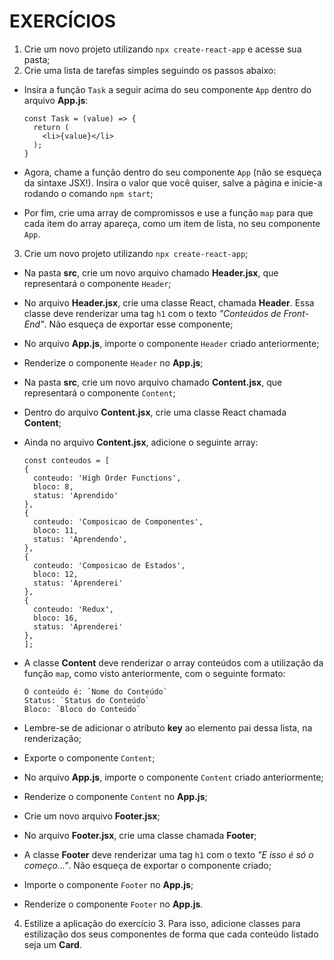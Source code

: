 # EXERCÍCIOS

1. Crie um novo projeto utilizando `npx create-react-app` e acesse sua pasta;
2. Crie uma lista de tarefas simples seguindo os passos abaixo:

- Insira a função `Task` a seguir acima do seu componente `App` dentro do arquivo **App.js**:

  ```
  const Task = (value) => {
    return (
      <li>{value}</li>
    );
  }
  ```

- Agora, chame a função dentro do seu componente `App` (não se esqueça da sintaxe JSX!). Insira o valor que você quiser, salve a página e inicie-a rodando o comando `npm start`;
- Por fim, crie uma array de compromissos e use a função `map` para que cada item do array apareça, como um item de lista, no seu componente `App`.

3. Crie um novo projeto utilizando `npx create-react-app`;

- Na pasta **src**, crie um novo arquivo chamado **Header.jsx**, que representará o componente `Header`;
- No arquivo **Header.jsx**, crie uma classe React, chamada **Header**. Essa classe deve renderizar uma tag `h1` com o texto _"Conteúdos de Front-End"_. Não esqueça de exportar esse componente;
- No arquivo **App.js**, importe o componente `Header` criado anteriormente;
- Renderize o componente `Header` no **App.js**;
- Na pasta **src**, crie um novo arquivo chamado **Content.jsx**, que representará o componente `Content`;
- Dentro do arquivo **Content.jsx**, crie uma classe React chamada **Content**;
- Ainda no arquivo **Content.jsx**, adicione o seguinte array:

  ```
  const conteudos = [
  {
    conteudo: 'High Order Functions',
    bloco: 8,
    status: 'Aprendido'
  },
  {
    conteudo: 'Composicao de Componentes',
    bloco: 11,
    status: 'Aprendendo',
  },
  {
    conteudo: 'Composicao de Estados',
    bloco: 12,
    status: 'Aprenderei'
  },
  {
    conteudo: 'Redux',
    bloco: 16,
    status: 'Aprenderei'
  },
  ];
  ```

- A classe **Content** deve renderizar o array conteúdos com a utilização da função `map`, como visto anteriormente, com o seguinte formato:

  ```
  O conteúdo é: `Nome do Conteúdo`
  Status: `Status do Conteúdo`
  Bloco: `Bloco do Conteúdo`
  ```

- Lembre-se de adicionar o atributo **key** ao elemento pai dessa lista, na renderização;
- Exporte o componente `Content`;
- No arquivo **App.js**, importe o componente `Content` criado anteriormente;
- Renderize o componente `Content` no **App.js**;
- Crie um novo arquivo **Footer.jsx**;
- No arquivo **Footer.jsx**, crie uma classe chamada **Footer**;
- A classe **Footer** deve renderizar uma tag `h1` com o texto _"E isso é só o começo..."_. Não esqueça de exportar o componente criado;
- Importe o componente `Footer` no **App.js**;
- Renderize o componente `Footer` no **App.js**.

4. Estilize a aplicação do exercício 3. Para isso, adicione classes para estilização dos seus componentes de forma que cada conteúdo listado seja um **Card**.
